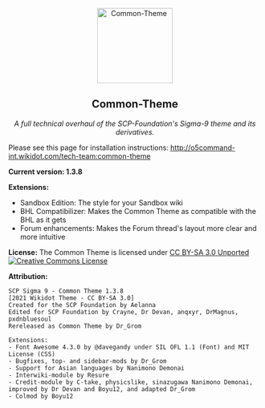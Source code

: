 <p align="center">
   <img src="http://o5command-int.wdfiles.com/local--files/tech-team:main/scp_tt_logo-small.png" alt="Common-Theme" height="150px">
</p>

<h2 align="center">Common-Theme</h2>

<p align="center">
    <em>A full technical overhaul of the SCP-Foundation's Sigma-9 theme and its derivatives.</em>
</p>

Please see this page for installation instructions: http://o5command-int.wikidot.com/tech-team:common-theme

**Current version: 1.3.8**

**Extensions:**
- Sandbox Edition: The style for your Sandbox wiki
- BHL Compatibilizer: Makes the Common Theme as compatible with the BHL as it gets
- Forum enhancements: Makes the Forum thread's layout more clear and more intuitive

**License:** The Common Theme is licensed under <a href="https://creativecommons.org/licenses/by-sa/3.0/" title="Titel">CC BY-SA 3.0 Unported</a> <br>
<a rel="license" href="http://creativecommons.org/licenses/by-sa/3.0/"><img alt="Creative Commons License" style="border-width:0" src="https://i.creativecommons.org/l/by-sa/3.0/88x31.png" /></a>

**Attribution:**

    SCP Sigma 9 - Common Theme 1.3.8
    [2021 Wikidot Theme - CC BY-SA 3.0]
    Created for the SCP Foundation by Aelanna
    Edited for SCP Foundation by Crayne, Dr Devan, anqxyr, DrMagnus, pxdnbluesoul
    Rereleased as Common Theme by Dr_Grom

    Extensions:
    - Font Awesome 4.3.0 by @davegandy under SIL OFL 1.1 (Font) and MIT License (CSS)
    - Bugfixes, top- and sidebar-mods by Dr_Grom
    - Support for Asian languages by Nanimono Demonai
    - Interwiki-module by Resure
    - Credit-module by C-take, physicslike, sinazugawa Nanimono Demonai, improved by Dr Devan and Boyu12, and adapted Dr_Grom
    - Colmod by Boyu12
